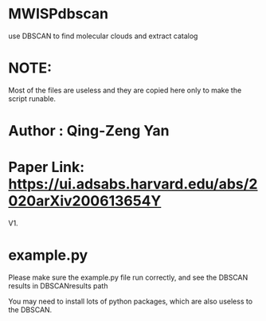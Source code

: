 # MWISPdbscan
use DBSCAN to find molecular clouds and extract catalog

# NOTE:
Most of the files are useless and they are copied here only to make the script runable.

# Author : Qing-Zeng Yan
# Paper Link:  https://ui.adsabs.harvard.edu/abs/2020arXiv200613654Y

V1.

# example.py
Please make sure the example.py file run correctly, and see the DBSCAN results in DBSCANresults path

You may need to install lots of python packages, which are also useless to the DBSCAN.

